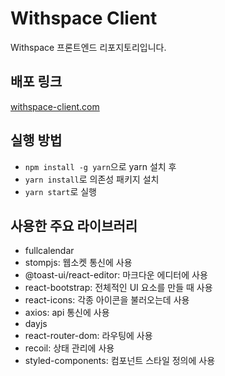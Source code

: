 # Withspace Client
Withspace 프론트엔드 리포지토리입니다.

## 배포 링크
[withspace-client.com](withspace-client.com)

## 실행 방법
- `npm install -g yarn`으로 yarn 설치 후
- `yarn install`로 의존성 패키지 설치
- `yarn start`로 실행

## 사용한 주요 라이브러리
- fullcalendar
- stompjs: 웹소켓 통신에 사용
- @toast-ui/react-editor: 마크다운 에디터에 사용
- react-bootstrap: 전체적인 UI 요소를 만들 때 사용
- react-icons: 각종 아이콘을 불러오는데 사용
- axios: api 통신에 사용
- dayjs
- react-router-dom: 라우팅에 사용
- recoil: 상태 관리에 사용
- styled-components: 컴포넌트 스타일 정의에 사용
